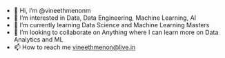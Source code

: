 - 👋 Hi, I’m @vineethmenonm
- 👀 I’m interested in Data, Data Engineering, Machine Learning, AI
- 🌱 I’m currently learning Data Science and Machine Learning Masters
- 💞️ I’m looking to collaborate on Anything where I can learn more on Data Analytics and ML
- 📫 How to reach me vineethmenon@live.in
